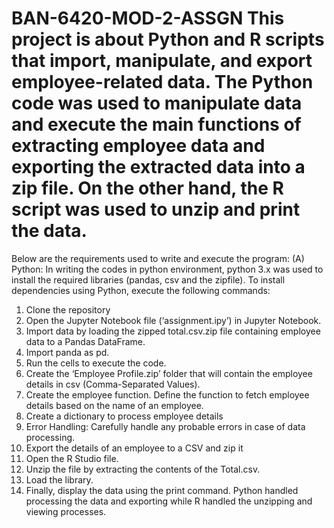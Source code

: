 # BAN-6420-MOD-2-ASSGN This project is about Python and R scripts that import, manipulate, and export employee-related data. The Python code was used to manipulate data and execute the main functions of extracting employee data and exporting the extracted data into a zip file. On the other hand, the R script was used to unzip and print the data.
Below are the requirements used to write and execute the program:
(A)	 Python: In writing the codes in python environment, python 3.x was used to install the required libraries (pandas, csv and the zipfile).
To install dependencies using Python, execute the following commands:
1.	Clone the repository
2.	Open the Jupyter Notebook file (‘assignment.ipy’) in Jupyter Notebook.
3.	Import data by loading the zipped total.csv.zip file containing employee data to a Pandas DataFrame.
4.	Import panda as pd.
5.	Run the cells to execute the code.
6.	Create the ‘Employee Profile.zip’ folder that will contain the employee details in csv (Comma-Separated Values).
7.	Create the employee function. Define the function to fetch employee details based on the name of an employee.
8.	Create a dictionary to process employee details
9.	Error Handling: Carefully handle any probable errors in case of data processing.
10.	Export the details of an employee to a CSV and zip it
11.	Open the R Studio file.
12.	Unzip the file by extracting the contents of the Total.csv.
13.	Load the library.
14.	Finally, display the data using the print command.
Python handled processing the data and exporting while R handled the unzipping and viewing processes.
